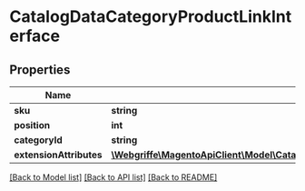 # CatalogDataCategoryProductLinkInterface

## Properties
Name | Type | Description | Notes
------------ | ------------- | ------------- | -------------
**sku** | **string** |  | [optional] 
**position** | **int** |  | [optional] 
**categoryId** | **string** | Category id | 
**extensionAttributes** | [**\Webgriffe\MagentoApiClient\Model\CatalogDataCategoryProductLinkExtensionInterface**](CatalogDataCategoryProductLinkExtensionInterface.md) |  | [optional] 

[[Back to Model list]](../README.md#documentation-for-models) [[Back to API list]](../README.md#documentation-for-api-endpoints) [[Back to README]](../README.md)


